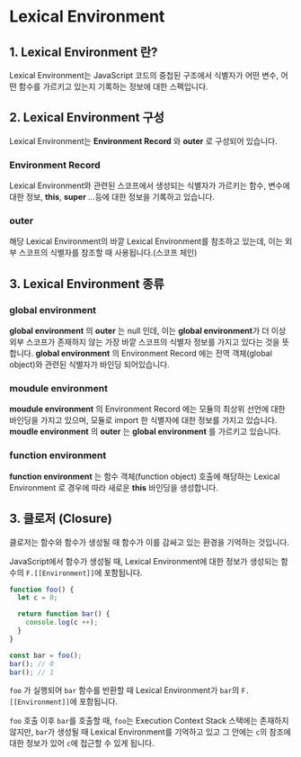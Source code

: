 # Lexical Environment

## 1. Lexical Environment 란?

Lexical Environment는 JavaScript 코드의 중첩된 구조에서 식별자가 어떤 변수, 어떤 함수를 가르키고 있는지 기록하는 정보에 대한 스펙입니다.

## 2. Lexical Environment 구성

Lexical Environment는 **Environment Record** 와 **outer** 로 구성되어 있습니다.

### Environment Record

Lexical Environment와 관련된 스코프에서 생성되는 식별자가 가르키는 함수, 변수에 대한 정보, **this**, **super** ...등에 대한 정보을 기록하고 있습니다.

### outer

해당 Lexical Environment의 바깥 Lexical Environment를 참조하고 있는데, 이는 외부 스코프의 식별자를 참조할 때 사용됩니다.(스코프 체인)

## 3. Lexical Environment 종류

### global environment

**global environment** 의 **outer** 는 null 인데, 이는 **global environment**가 더 이상 외부 스코프가 존재하지 않는 가장 바깥 스코프의 식별자 정보를 가지고 있다는 것을 뜻합니다. **global environment** 의 Environment Record 에는 전역 객체(global object)와 관련된 식별자가 바인딩 되어있습니다.

### moudule environment

**moudule environment** 의 Environment Record 에는 모듈의 최상위 선언에 대한 바인딩을 가지고 있으며, 모듈로 import 한 식별자에 대한 정보를 가지고 있습니다. **moudle environment** 의 **outer** 는 **global environment** 를 가르키고 있습니다.

### function environment

**function environment** 는 함수 객체(function object) 호출에 해당하는 Lexical Environment 로 경우에 따라 새로운 **this** 바인딩을 생성합니다.

## 3. 클로저 (Closure)

클로저는 함수와 함수가 생성될 때 함수가 이를 감싸고 있는 환경을 기억하는 것입니다.

JavaScript에서 함수가 생성될 때, Lexical Environment에 대한 정보가 생성되는 함수의 `F.[[Environment]]`에 포함됩니다.

```js
function foo() {
  let c = 0;

  return function bar() {
    console.log(c ++);
  }
}

const bar = foo();
bar(); // 0
bar(); // 1
```

`foo` 가 실행되어 `bar` 함수를 반환할 때 Lexical Environment가 `bar`의 `F.[[Environment]]`에 포함됩니다.

`foo` 호출 이후 `bar`를 호출할 때, `foo`는 Execution Context Stack 스택에는 존재하지 않지만,
`bar`가 생성될 때 Lexical Environment를 기억하고 있고 그 안에는 `c`의 참조에 대한 정보가 있어 `c`에 접근할 수 있게 됩니다.
